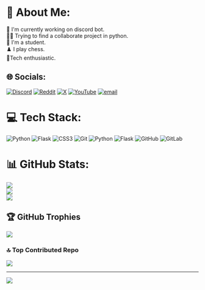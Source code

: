 # 💫 About Me:
🔭 I'm currently working on discord bot.<br>👨‍💻 Trying to find a collaborate project in python.<br>📖 I'm a student.<br>♟️ I play chess.<br>📱Tech enthusiastic.


## 🌐 Socials:
[![Discord](https://img.shields.io/badge/Discord-%237289DA.svg?logo=discord&logoColor=white)](https://discord.gg/https://discord.gg/3wGm38Yq37) [![Reddit](https://img.shields.io/badge/Reddit-%23FF4500.svg?logo=Reddit&logoColor=white)](https://reddit.com/user/Actual_intelligence ) [![X](https://img.shields.io/badge/X-black.svg?logo=X&logoColor=white)](https://x.com/Intergater) [![YouTube](https://img.shields.io/badge/YouTube-%23FF0000.svg?logo=YouTube&logoColor=white)](https://youtube.com/@https://youtube.com/@actualintelligence-chess?si=wLKRsidKYWWR_4-8) [![email](https://img.shields.io/badge/Email-D14836?logo=gmail&logoColor=white)](mailto:actuallyintelligent2011@gmail.com) 

# 💻 Tech Stack:
![Python](https://img.shields.io/badge/python-3670A0?style=for-the-badge&logo=python&logoColor=ffdd54) ![Flask](https://img.shields.io/badge/flask-%23000.svg?style=for-the-badge&logo=flask&logoColor=white) ![CSS3](https://img.shields.io/badge/css3-%231572B6.svg?style=for-the-badge&logo=css3&logoColor=white) ![Git](https://img.shields.io/badge/git-%23F05033.svg?style=for-the-badge&logo=git&logoColor=white) ![Python](https://img.shields.io/badge/python-3670A0?style=for-the-badge&logo=python&logoColor=ffdd54) ![Flask](https://img.shields.io/badge/flask-%23000.svg?style=for-the-badge&logo=flask&logoColor=white) ![GitHub](https://img.shields.io/badge/github-%23121011.svg?style=for-the-badge&logo=github&logoColor=white) ![GitLab](https://img.shields.io/badge/gitlab-%23181717.svg?style=for-the-badge&logo=gitlab&logoColor=white)
# 📊 GitHub Stats:
![](https://github-readme-stats.vercel.app/api?username=Pyroid-chess&theme=dark&hide_border=true&include_all_commits=true&count_private=true)<br/>
![](https://nirzak-streak-stats.vercel.app/?user=Pyroid-chess&theme=dark&hide_border=true)<br/>
![](https://github-readme-stats.vercel.app/api/top-langs/?username=Pyroid-chess&theme=dark&hide_border=true&include_all_commits=true&count_private=true&layout=compact)

## 🏆 GitHub Trophies
![](https://github-profile-trophy.vercel.app/?username=Pyroid-chess&theme=radical&no-frame=true&no-bg=false&margin-w=4)

### 🔝 Top Contributed Repo
![](https://github-contributor-stats.vercel.app/api?username=Pyroid-chess&limit=5&theme=radical&combine_all_yearly_contributions=true)

---
[![](https://visitcount.itsvg.in/api?id=Pyroid-chess&icon=0&color=0)](https://visitcount.itsvg.in)

<!-- Proudly created with GPRM ( https://gprm.itsvg.in ) -->
